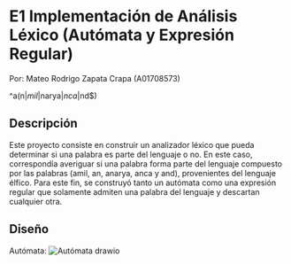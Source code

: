 # E1 Implementación de Análisis Léxico (Autómata y Expresión Regular)
Por: Mateo Rodrigo Zapata Crapa (A01708573)

^a(n$|mil$|narya$|nca$|nd$)

## Descripción
Este proyecto consiste en construir un analizador léxico que pueda determinar si una palabra es parte del lenguaje o no.
En este caso, correspondía averiguar si una palabra forma parte del lenguaje compuesto por las palabras (amil, an, anarya, anca y and), provenientes del lenguaje élfico.
Para este fin, se construyó tanto un autómata como una expresión regular que solamente admiten una palabra del lenguaje y descartan cualquier otra.

## Diseño

Autómata:
![Autómata drawio](https://github.com/user-attachments/assets/056788a4-7f1c-47e7-ad9b-15511e33b73b)
